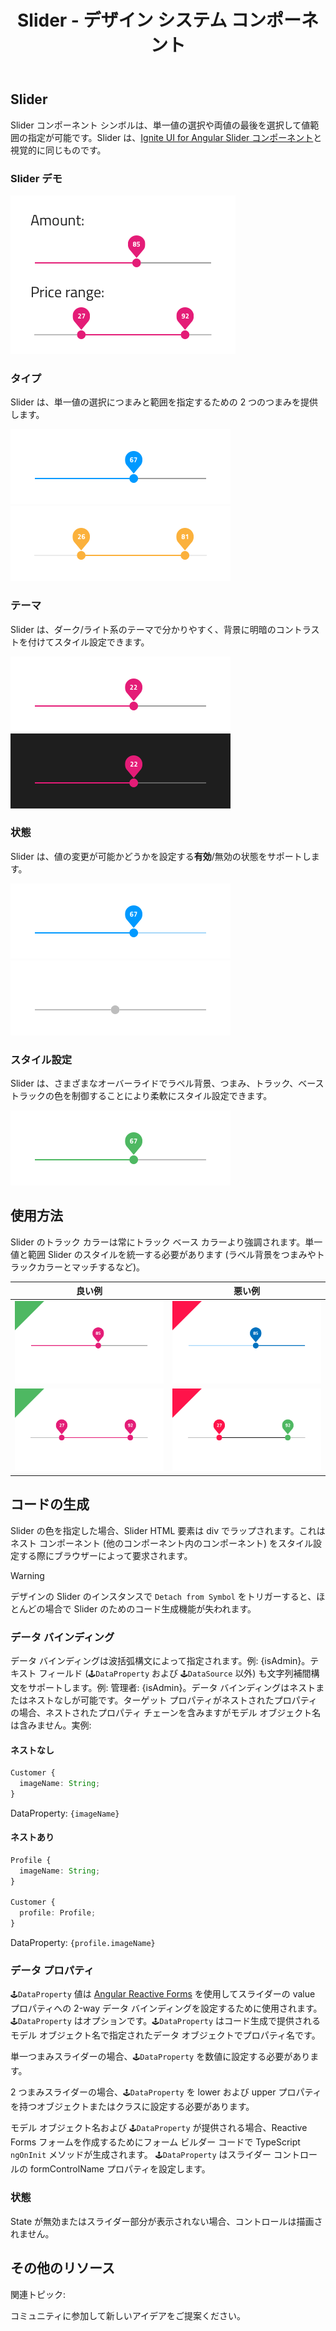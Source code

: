 ﻿---
title: Slider - デザイン システム コンポーネント
_description: Slider コンポーネント シンボルは、ユーザーの単一の値や範囲の選択をサポートします。
_keywords: デザイン システム, Sketch, Ignite UI for Angular, コンポーネント, UI ライブラリ, ウィジェット
_language: ja
---

## Slider

Slider コンポーネント シンボルは、単一値の選択や両値の最後を選択して値範囲の指定が可能です。Slider は、[Ignite UI for Angular Slider コンポーネント](https://jp.infragistics.com/products/ignite-ui-angular/angular/components/slider.html)と視覚的に同じものです。

### Slider デモ

<img class="responsive-img" src="../images/slider_demo.png" srcset="../images/slider_demo@2x.png 2x" />

### タイプ

Slider は、単一値の選択につまみと範囲を指定するための 2 つのつまみを提供します。

<img class="responsive-img" src="../images/slider_one-thumb.png" srcset="../images/slider_one-thumb@2x.png 2x" />
<img class="responsive-img" src="../images/slider_two-thumb.png" srcset="../images/slider_two-thumb@2x.png 2x" />

### テーマ

Slider は、ダーク/ライト系のテーマで分かりやすく、背景に明暗のコントラストを付けてスタイル設定できます。

<img class="responsive-img" src="../images/slider_dark.png" srcset="../images/slider_dark@2x.png 2x" />
<img class="responsive-img" src="../images/slider_light.png" srcset="../images/slider_light@2x.png 2x" />

### 状態

Slider は、値の変更が可能かどうかを設定する**有効**/無効の状態をサポートします。

<img class="responsive-img" src="../images/slider_enabled.png" srcset="../images/slider_enabled@2x.png 2x" />
<img class="responsive-img" src="../images/slider_disabled.png" srcset="../images/slider_disabled@2x.png 2x" />

### スタイル設定

Slider は、さまざまなオーバーライドでラベル背景、つまみ、トラック、ベース トラックの色を制御することにより柔軟にスタイル設定できます。

<img class="responsive-img" src="../images/slider_styling.png" srcset="../images/slider_styling@2x.png 2x" />

## 使用方法

Slider のトラック カラーは常にトラック ベース カラーより強調されます。単一値と範囲 Slider のスタイルを統一する必要があります (ラベル背景をつまみやトラックカラーとマッチするなど)。

| 良い例                            | 悪い例                           |
| ----------------------------- | ------------------------------- |
| <img class="responsive-img" src="../images/slider_do1.png" srcset="../images/slider_do1@2x.png 2x" /> | <img class="responsive-img" src="../images/slider_dont1.png" srcset="../images/slider_dont1@2x.png 2x" /> |
| <img class="responsive-img" src="../images/slider_do2.png" srcset="../images/slider_do2@2x.png 2x" /> | <img class="responsive-img" src="../images/slider_dont2.png" srcset="../images/slider_dont2@2x.png 2x" /> |

## コードの生成
 
Slider の色を指定した場合、Slider HTML 要素は div でラップされます。これはネスト コンポーネント (他のコンポーネント内のコンポーネント) をスタイル設定する際にブラウザーによって要求されます。

> [!WARNING]
> デザインの Slider のインスタンスで `Detach from Symbol` をトリガーすると、ほとんどの場合で Slider のためのコード生成機能が失われます。

### データ バインディング

データ バインディングは波括弧構文によって指定されます。例: {isAdmin}。テキスト フィールド (`🕹️DataProperty` および `🕹️DataSource` 以外) も文字列補間構文をサポートします。例: 管理者: {isAdmin}。データ バインディングはネストまたはネストなしが可能です。ターゲット プロパティがネストされたプロパティの場合、ネストされたプロパティ チェーンを含みますがモデル オブジェクト名は含みません。実例:

#### ネストなし

```typescript
Customer {
  imageName: String;
}
```
DataProperty: `{imageName}`

#### ネストあり

```typescript
Profile {
  imageName: String;
}

Customer {
  profile: Profile;
}
```
DataProperty: `{profile.imageName}`

### データ プロパティ

`🕹️DataProperty` 値は [Angular Reactive Forms](https://angular.io/guide/reactive-forms) を使用してスライダーの value プロパティへの 2-way データ バインディングを設定するために使用されます。`🕹️DataProperty` はオプションです。`🕹️DataProperty` はコード生成で提供されるモデル オブジェクト名で指定されたデータ オブジェクトでプロパティ名です。

単一つまみスライダーの場合、`🕹️DataProperty` を数値に設定する必要があります。

2 つまみスライダーの場合、`🕹️DataProperty` を lower および upper プロパティを持つオブジェクトまたはクラスに設定する必要があります。

モデル オブジェクト名および `🕹️DataProperty` が提供される場合、Reactive Forms フォームを作成するためにフォーム ビルダー コードで TypeScript `ngOnInit` メソッドが生成されます。
`🕹️DataProperty` はスライダー コントロールの formControlName プロパティを設定します。

### 状態

State が無効またはスライダー部分が表示されない場合、コントロールは描画されません。

## その他のリソース

関連トピック:

コミュニティに参加して新しいアイデアをご提案ください。


